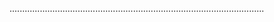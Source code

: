 .....................................................................................................
